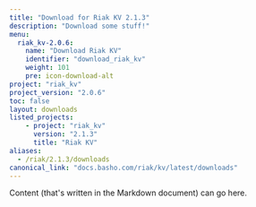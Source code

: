 ```yaml
---
title: "Download for Riak KV 2.1.3"
description: "Download some stuff!"
menu:
  riak_kv-2.0.6:
    name: "Download Riak KV"
    identifier: "download_riak_kv"
    weight: 101
    pre: icon-download-alt
project: "riak_kv"
project_version: "2.0.6"
toc: false
layout: downloads
listed_projects:
    - project: "riak_kv"
      version: "2.1.3"
      title: "Riak KV"
aliases:
  - /riak/2.1.3/downloads
canonical_link: "docs.basho.com/riak/kv/latest/downloads"
---
```


Content (that's written in the Markdown document) can go here.
